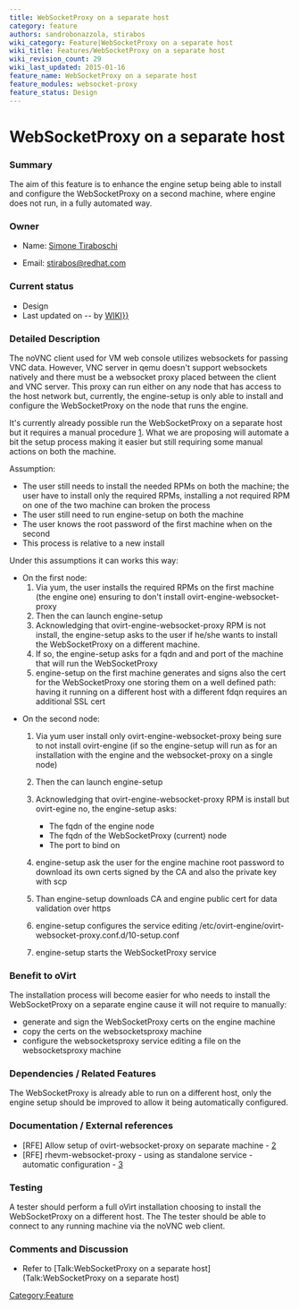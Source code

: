 ```yaml
---
title: WebSocketProxy on a separate host
category: feature
authors: sandrobonazzola, stirabos
wiki_category: Feature|WebSocketProxy on a separate host
wiki_title: Features/WebSocketProxy on a separate host
wiki_revision_count: 29
wiki_last_updated: 2015-01-16
feature_name: WebSocketProxy on a separate host
feature_modules: websocket-proxy
feature_status: Design
---
```


# WebSocketProxy on a separate host

### Summary

The aim of this feature is to enhance the engine setup being able to install and configure the WebSocketProxy on a second machine, where engine does not run, in a fully automated way.

### Owner

*   Name: [ Simone Tiraboschi](User:stirabos)

<!-- -->

*   Email: <stirabos@redhat.com>

### Current status

*   Design
*   Last updated on -- by [ WIKI}}](User:{{urlencode:{{REVISIONUSER}})

### Detailed Description

The noVNC client used for VM web console utilizes websockets for passing VNC data. However, VNC server in qemu doesn't support websockets natively and there must be a websocket proxy placed between the client and VNC server. This proxy can run either on any node that has access to the host network but, currently, the engine-setup is only able to install and configure the WebSocketProxy on the node that runs the engine.

It's currently already possible run the WebSocketProxy on a separate host but it requires a manual procedure [1](http://www.ovirt.org/Features/noVNC_console#Setup_Websocket_Proxy_on_a_Separate_Machine). What we are proposing will automate a bit the setup process making it easier but still requiring some manual actions on both the machine.

Assumption:

*   The user still needs to install the needed RPMs on both the machine; the user have to install only the required RPMs, installing a not required RPM on one of the two machine can broken the process
*   The user still need to run engine-setup on both the machine
*   The user knows the root password of the first machine when on the second
*   This process is relative to a new install

Under this assumptions it can works this way:

*   On the first node:
    1.  Via yum, the user installs the required RPMs on the first machine (the engine one) ensuring to don't install ovirt-engine-websocket-proxy
    2.  Then the can launch engine-setup
    3.  Acknowledging that ovirt-engine-websocket-proxy RPM is not install, the engine-setup asks to the user if he/she wants to install the WebSocketProxy on a different machine.
    4.  If so, the engine-setup asks for a fqdn and and port of the machine that will run the WebSocketProxy
    5.  engine-setup on the first machine generates and signs also the cert for the WebSocketProxy one storing them on a well defined path: having it running on a different host with a different fdqn requires an additional SSL cert

<!-- -->

*   On the second node:
    1.  Via yum user install only ovirt-engine-websocket-proxy being sure to not install ovirt-engine (if so the engine-setup will run as for an installation with the engine and the websocket-proxy on a single node)
    2.  Then the can launch engine-setup
    3.  Acknowledging that ovirt-engine-websocket-proxy RPM is install but ovirt-egine no, the engine-setup asks:
        -   The fqdn of the engine node
        -   The fqdn of the WebSocketProxy (current) node
        -   The port to bind on

    4.  engine-setup ask the user for the engine machine root password to download its own certs signed by the CA and also the private key with scp
    5.  Than engine-setup downloads CA and engine public cert for data validation over https
    6.  engine-setup configures the service editing /etc/ovirt-engine/ovirt-websocket-proxy.conf.d/10-setup.conf
    7.  engine-setup starts the WebSocketProxy service

### Benefit to oVirt

The installation process will become easier for who needs to install the WebSocketProxy on a separate engine cause it will not require to manually:

*   generate and sign the WebSocketProxy certs on the engine machine
*   copy the certs on the websocketsproxy machine
*   configure the websocketsproxy service editing a file on the websocketsproxy machine

### Dependencies / Related Features

The WebSocketProxy is already able to run on a different host, only the engine setup should be improved to allow it being automatically configured.

### Documentation / External references

*   [RFE] Allow setup of ovirt-websocket-proxy on separate machine - [2](https://bugzilla.redhat.com/show_bug.cgi?id=1080992)
*   [RFE] rhevm-websocket-proxy - using as standalone service - automatic configuration - [3](https://bugzilla.redhat.com/show_bug.cgi?id=985945)

### Testing

A tester should perform a full oVirt installation choosing to install the WebSocketProxy on a different host. The The tester should be able to connect to any running machine via the noVNC web client.

### Comments and Discussion

*   Refer to [Talk:WebSocketProxy on a separate host](Talk:WebSocketProxy on a separate host)

<Category:Feature>
